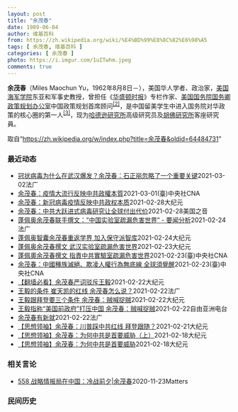 ```yaml
---
layout: post
title: "余茂春"
date: 1989-06-04
author: 维基百科
from: https://zh.wikipedia.org/wiki/%E4%BD%99%E8%8C%82%E6%98%A5
tags: [ 余茂春, 维基百科 ]
categories: [ 余茂春 ]
photo: https://i.imgur.com/1uITwhm.jpeg
comments: true
---
```

<div class="mw-parser-output">
<p><b>余茂春</b>（Miles Maochun Yu，1962年8月8日<span class="useeditintro" title="Template:BLP editintro">－</span>），美国华人学者、政治家，<a href="/wiki/%E7%BE%8E%E5%9B%BD%E6%B5%B7%E5%86%9B%E5%AD%A6%E9%99%A2" title="美国海军学院">美国海军学院</a>东亚和军事史教授，曾担任《<a href="/wiki/%E5%8D%8E%E7%9B%9B%E9%A1%BF%E6%97%B6%E6%8A%A5" title="华盛顿时报">华盛顿时报</a>》专栏作家、<a href="/wiki/%E7%BE%8E%E5%9B%BD%E5%9B%BD%E5%8A%A1%E9%99%A2" title="美国国务院">美国国务院</a><a href="/wiki/%E7%BE%8E%E5%9B%BD%E5%9B%BD%E5%8A%A1%E5%8D%BF" title="美国国务卿">国务卿</a><a href="/wiki/%E6%94%BF%E7%AD%96%E8%A7%84%E5%88%92%E5%8A%9E%E5%85%AC%E5%AE%A4" title="政策规划办公室">政策规划办公室</a>中国政策规划首席顾问<sup id="cite_ref-BGWT_2-0" class="reference"><a href="#cite_note-BGWT-2">[2]</a></sup>，是中国留美学生中进入国务院对华政策的核心圈的第一人<sup id="cite_ref-voa1117_3-0" class="reference"><a href="#cite_note-voa1117-3">[3]</a></sup>，现为<a href="/wiki/%E5%93%88%E5%BE%B7%E9%81%9C%E7%A0%94%E7%A9%B6%E6%89%80" title="哈德遜研究所">哈德逊研究所</a>高级研究员及<a href="/wiki/%E8%83%A1%E4%BD%9B%E7%A0%94%E7%A9%B6%E6%89%80" title="胡佛研究所">胡佛研究所</a>客座研究員。
</p>
</div><noscript><img src="//zh.wikipedia.org/wiki/Special:CentralAutoLogin/start?type=1x1" alt="" title="" width="1" height="1" style="border: none; position: absolute;"></noscript>
<div class="printfooter">取自“<a dir="ltr" href="https://zh.wikipedia.org/w/index.php?title=余茂春&amp;oldid=64484731">https://zh.wikipedia.org/w/index.php?title=余茂春&amp;oldid=64484731</a>”</div><div id="recent-news"><h3>最近动态</h3><ul><li><a href="https://nodebe4.github.io/waimei/2021-03-02/%E5%86%A0%E7%8A%B6%E7%97%85%E6%AF%92%E4%B8%BA%E4%BB%80%E4%B9%88%E5%9C%A8%E6%AD%A6%E6%B1%89%E7%88%86%E5%8F%91-%E4%BD%99%E8%8C%82%E6%98%A5-%E7%9F%B3%E6%AD%A3%E4%B8%BD%E5%BF%BD%E7%95%A5%E4%BA%86%E4%B8%80%E4%B8%AA%E9%87%8D%E8%A6%81%E5%85%B3%E9%94%AE" title="冠状病毒为什么在武汉爆发？余茂春：石正丽忽略了一个重要关键—— 02/03/2021 - 20:37 前美国国务院中国政策顾问余茂春日前向美国之音表示：武汉病毒研究所的病毒专家石正丽当时觉得，这...">冠状病毒为什么在武汉爆发？余茂春：石正丽忽略了一个重要关键</a><time>2021-03-02</time><a class="tag">法广</a></li>
<li><a href="https://nodebe4.github.io/waimei/2021-03-01/%E4%BD%99%E8%8C%82%E6%98%A5-%E7%96%AB%E6%83%85%E5%A4%A7%E6%B5%81%E8%A1%8C%E5%8F%8D%E6%98%A0%E4%B8%AD%E5%85%B1%E6%94%BF%E6%AC%8A%E6%9C%AC%E8%B3%AA" title="余茂春：疫情大流行反映中共政權本質—— 前美國政府中國政策顧問余茂春表示，中國的生物安全系統非常不健全。圖為武漢病毒研究所。（共同社） （中央社台北1日電）前美國政府中國政策顧問余茂春受訪表示，...">余茂春：疫情大流行反映中共政權本質</a><time>2021-03-01</time><a class="tag">(臺)中央社CNA</a></li>
<li><a href="https://nodebe4.github.io/waimei/2021-02-28/%E4%BD%99%E8%8C%82%E6%98%A5-%E6%96%B0%E5%86%A0%E7%97%85%E6%AF%92%E7%96%AB%E6%83%85%E5%8F%8D%E6%98%A0%E4%B8%AD%E5%85%B1%E6%94%BF%E6%9D%83%E6%9C%AC%E8%B4%A8" title="余茂春：新冠病毒疫情反映中共政权本质—— 【大纪元2021年03月01日讯】美国前国务卿蓬佩奥及其中国政策顾问余茂春，最近联名在《华尔街日报》上发表评论文章《中国的疏忽让世界付出高昂代价：北京痴...">余茂春：新冠病毒疫情反映中共政权本质</a><time>2021-02-28</time><a class="tag">大纪元</a></li>
<li><a href="https://nodebe4.github.io/waimei/2021-02-28/%E4%BD%99%E8%8C%82%E6%98%A5-%E4%B8%AD%E5%85%B1%E5%A4%A7%E8%B7%83%E8%BF%9B%E5%BC%8F%E7%97%85%E6%AF%92%E7%A0%94%E7%A9%B6%E8%AE%A9%E5%85%A8%E7%90%83%E4%BB%98%E5%87%BA%E4%BB%A3%E4%BB%B7" title="余茂春：中共大跃进式病毒研究让全球付出代价—— Sun, 28 Feb 2021 17:35:36 GMT 美国前国务卿蓬佩奥的首席中国政策和规划顾问余茂春 （照片来源：余茂春） 美国前国务卿蓬...">余茂春：中共大跃进式病毒研究让全球付出代价</a><time>2021-02-28</time><a class="tag">美国之音</a></li>
<li><a href="https://nodebe4.github.io/waimei/2021-02-24/%E8%93%AC%E4%BD%A9%E5%A5%A5%E4%BD%99%E8%8C%82%E6%98%A5%E8%81%94%E6%89%8B%E6%92%B0%E6%96%87-%E4%B8%AD%E5%9B%BD%E5%AE%9E%E9%AA%8C%E5%AE%A4%E7%96%8F%E6%BC%8F%E5%8D%B1%E5%AE%B3%E4%B8%96%E7%95%8C-%E8%A6%81%E9%97%BB%E5%88%86%E6%9E%90" title="蓬佩奥余茂春联手撰文：“中国实验室疏漏危害世界” - 要闻分析—— 24/02/2021 - 22:15 2019冠状病毒疾病疫情在中国武汉爆发后，疫情蔓延全球一年多，亡灵超过百万。但国际社会对...">蓬佩奥余茂春联手撰文：“中国实验室疏漏危害世界” - 要闻分析</a><time>2021-02-24</time><a class="tag">法广</a></li>
<li><a href="https://nodebe4.github.io/waimei/2021-02-24/%E8%93%AC%E4%BD%A9%E5%A5%A5%E6%99%BA%E5%9B%8A%E4%BD%99%E8%8C%82%E6%98%A5%E9%87%8D%E8%BF%94%E5%AD%A6%E7%95%8C-%E5%8A%A0%E5%85%A5%E4%BF%9D%E5%AE%88%E6%B4%BE%E6%99%BA%E5%BA%93" title="蓬佩奥智囊余茂春重返学界 加入保守派智库—— 【大纪元2021年02月24日讯】（大纪元记者骆亚报导）前美国国务卿蓬佩奥（Mike Pompeo）的对华政策幕僚余茂春（Miles Yu），近日重...">蓬佩奥智囊余茂春重返学界 加入保守派智库</a><time>2021-02-24</time><a class="tag">大纪元</a></li>
<li><a href="https://nodebe4.github.io/waimei/2021-02-23/%E8%93%AC%E4%BD%A9%E5%A5%A5%E4%BD%99%E8%8C%82%E6%98%A5%E6%92%B0%E6%96%87-%E6%AD%A6%E6%B1%89%E5%AE%9E%E9%AA%8C%E5%AE%A4%E7%96%8F%E6%BC%8F%E5%8D%B1%E5%AE%B3%E4%B8%96%E7%95%8C" title="蓬佩奥余茂春撰文 武汉实验室疏漏危害世界—— 【大纪元2021年02月24日讯】（大纪元记者林燕报导）前美国国务卿蓬佩奥（Mike Pompeo）与其首席中国顾问余茂春周二（2月23日）联合在《...">蓬佩奥余茂春撰文 武汉实验室疏漏危害世界</a><time>2021-02-23</time><a class="tag">大纪元</a></li>
<li><a href="https://nodebe4.github.io/waimei/2021-02-23/%E8%93%AC%E4%BD%A9%E5%A5%A7%E4%BD%99%E8%8C%82%E6%98%A5%E6%92%B0%E6%96%87-%E6%8C%87%E8%B2%AC%E4%B8%AD%E5%85%B1%E5%AF%A6%E9%A9%97%E5%AE%A4%E7%96%8F%E6%BC%8F%E5%8D%B1%E5%AE%B3%E4%B8%96%E7%95%8C" title="蓬佩奧余茂春撰文 指責中共實驗室疏漏危害世界—— 前美國國務卿蓬佩奧與華人智囊余茂春投書華爾街日報，指控中共對病毒研究著迷，卻不重視實驗室生物安全規範。圖為武漢病毒研究所。（共同社） （中央社記...">蓬佩奧余茂春撰文  指責中共實驗室疏漏危害世界</a><time>2021-02-23</time><a class="tag">(臺)中央社CNA</a></li>
<li><a href="https://nodebe4.github.io/waimei/2021-02-23/%E4%BD%99%E8%8C%82%E6%98%A5-%E4%B8%AD%E5%9C%8B%E7%A8%AE%E6%97%8F%E6%BB%85%E7%B5%95-%E6%AC%BA%E5%87%8C%E4%BA%BA%E6%AC%8A%E8%A1%8C%E7%82%BA%E7%84%A1%E5%BA%95%E7%B7%9A-%E5%85%A8%E7%90%83%E9%A0%88%E8%A6%BA%E9%86%92" title="余茂春：中國種族滅絕、欺凌人權行為無底線 全球須覺醒—— 中國接連向拜登政府喊話，要美國尊重中國利益及底線。但前美國國務院對中智囊余茂春認為，中國在人權及台灣等議題上沒有底線，是「賊喊捉賊」。（...">余茂春：中國種族滅絕、欺凌人權行為無底線 全球須覺醒</a><time>2021-02-23</time><a class="tag">(臺)中央社CNA</a></li>
<li><a href="https://nodebe4.github.io/waimei/2021-02-22/%E7%BF%BB%E5%A2%99%E5%BF%85%E7%9C%8B-%E4%BD%99%E8%8C%82%E6%98%A5%E4%B8%A5%E8%AF%8D%E9%A9%B3%E6%96%A5%E7%8E%8B%E6%AF%85" title="【翻墙必看】余茂春严词驳斥王毅—— 【大纪元2021年02月23日讯】大纪元每天为读者梳理翻墙必看的文章： 1.王毅跟拜登要三个条件 余茂春：贼喊捉贼2月22日中共外长王毅向拜登政府喊话，要求拜...">【翻墙必看】余茂春严词驳斥王毅</a><time>2021-02-22</time><a class="tag">大纪元</a></li>
<li><a href="https://nodebe4.github.io/waimei/2021-02-22/%E7%8E%8B%E6%AF%85%E7%9A%84%E6%9D%A1%E4%BB%B6-%E5%B4%94%E5%A4%A9%E5%87%AF%E7%9A%84%E7%BA%A2%E7%BA%BF-%E4%BD%99%E8%8C%82%E6%98%A5%E6%80%8E%E4%B9%88%E8%AF%B4" title="王毅的条件 崔天凯的红线 余茂春怎么说？—— 22/02/2021 - 21:19 2月22日中国外长王毅和驻美大使崔天凯在同一场合分别向拜登政府喊话，王毅要求拜登逆转特朗普前朝政策，要求美方放...">王毅的条件 崔天凯的红线 余茂春怎么说？</a><time>2021-02-22</time><a class="tag">法广</a></li>
<li><a href="https://nodebe4.github.io/waimei/2021-02-22/%E7%8E%8B%E6%AF%85%E8%B7%9F%E6%8B%9C%E7%99%BB%E8%A6%81%E4%B8%89%E4%B8%AA%E6%9D%A1%E4%BB%B6-%E4%BD%99%E8%8C%82%E6%98%A5-%E8%B4%BC%E5%96%8A%E6%8D%89%E8%B4%BC" title="王毅跟拜登要三个条件 余茂春：贼喊捉贼—— 【大纪元2021年02月23日讯】（大纪元记者徐简综合报导）2月22日中共外长王毅向拜登政府喊话，要求拜登逆转川普（特朗普）的政策，要求美方放弃关税、...">王毅跟拜登要三个条件 余茂春：贼喊捉贼</a><time>2021-02-22</time><a class="tag">大纪元</a></li>
<li><a href="https://nodebe4.github.io/waimei/2021-02-22/%E7%8E%8B%E6%AF%85%E6%8C%87%E7%A7%B0-%E7%BE%8E%E5%9B%BD%E5%89%8D%E6%94%BF%E5%BA%9C-%E6%89%93%E5%8E%8B%E4%B8%AD%E5%9B%BD-%E4%BD%99%E8%8C%82%E6%98%A5-%E8%B4%BC%E5%96%8A%E6%8D%89%E8%B4%BC" title="王毅指称“美国前政府”打压中国 余茂春：贼喊捉贼—— 中国外交部长王毅22日向拜登政府喊话，希望美方放弃对中国加征的关税、对中国企业的制裁。王毅指称中美关系陷入建交以来最大困局根源在“美国前政府...">王毅指称“美国前政府”打压中国 余茂春：贼喊捉贼</a><time>2021-02-22</time><a class="tag">自由亚洲电台</a></li>
<li><a href="https://nodebe4.github.io/waimei/2021-02-22/%E4%BD%99%E8%8C%82%E6%98%A5%E6%9C%89%E6%96%B0%E5%B0%B1" title="余茂春有新就—— 22/02/2021 - 11:23 前美国总统特朗普时代的中国政策重要智囊余茂春近日透露已重返学界，并加入保守派智库哈德逊研究所，未来仍将继续有关中国的教学和研究工作。 据中...">余茂春有新就</a><time>2021-02-22</time><a class="tag">法广</a></li>
<li><a href="https://nodebe4.github.io/waimei/2021-02-21/%E6%80%9D%E6%83%B3%E9%A2%86%E8%A2%96-%E4%BD%99%E8%8C%82%E6%98%A5-%E5%B7%9D%E6%99%AE%E8%B8%A9%E4%B8%AD%E5%85%B1%E7%BA%A2%E7%BA%BF-%E6%8B%9C%E7%99%BB%E8%B7%9F%E9%9A%8F" title="【思想领袖】余茂春：川普踩中共红线 拜登跟随？—— 【大纪元2021年02月20日讯】（英文大纪元资深记者杨杰凯采访报导／秋生翻译）“中共其实是一个寄生虫似的系统，它在剥削开拓进取的中国人民创造...">【思想领袖】余茂春：川普踩中共红线 拜登跟随？</a><time>2021-02-21</time><a class="tag">大纪元</a></li>
<li><a href="https://nodebe4.github.io/waimei/2021-02-18/%E6%80%9D%E6%83%B3%E9%A2%86%E8%A2%96-%E4%BD%99%E8%8C%82%E6%98%A5-%E4%B8%BA%E4%BD%95%E4%B8%AD%E5%85%B1%E6%98%AF%E9%A6%96%E8%A6%81%E5%A8%81%E8%83%81-%E4%B8%8A" title="【思想领袖】余茂春：为何中共是首要威胁（上）—— 【大纪元2021年02月18日讯】（英文大纪元资深记者杨杰凯采访报导／秋生翻译）“美国政府对华政策方面，过去一直犯了错误的。我们这届政府，也就是...">【思想领袖】余茂春：为何中共是首要威胁（上）</a><time>2021-02-18</time><a class="tag">大纪元</a></li>
<li><a href="https://nodebe4.github.io/waimei/2021-02-18/%E6%80%9D%E6%83%B3%E9%A2%86%E8%A2%96-%E4%BD%99%E8%8C%82%E6%98%A5-%E4%B8%BA%E4%BD%95%E4%B8%AD%E5%85%B1%E6%98%AF%E9%A6%96%E8%A6%81%E5%A8%81%E8%83%81" title="【思想领袖】余茂春：为何中共是首要威胁—— 【大纪元2021年02月18日讯】（英文大纪元资深记者杨杰凯采访报导／秋生翻译）“美国政府对华政策方面，过去一直犯了错误的。我们这届政府，也就是川普（...">【思想领袖】余茂春：为何中共是首要威胁</a><time>2021-02-18</time><a class="tag">大纪元</a></li>
</ul></div><div id="open-opinion"><h3>相关言论</h3><ul><li><a href="https://nodebe4.github.io/opinion/2020-11-23/558-%E6%88%98%E7%95%A5%E6%83%85%E6%8A%A5%E5%B1%80%E5%9C%A8%E4%B8%AD%E5%9B%BD-%E5%86%B7%E6%88%98%E5%89%8D%E5%A4%95-%E4%BD%99%E8%8C%82%E6%98%A5/" title="野兽爱智慧">558 战略情报局在中国：冷战前夕|余茂春</a><time>2020-11-23</time><a class="tag">Matters</a></li>
</ul></div><div id="mjls-record"><h3>民间历史</h3><ul></ul></div>